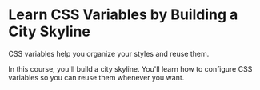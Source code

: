 # Learn CSS Variables by Building a City Skyline

<p>CSS variables help you organize your styles and reuse them.</p>

<p>
   In this course, you'll build a city skyline.
   You'll learn how to configure CSS variables
   so you can reuse them whenever you want.
<p>
